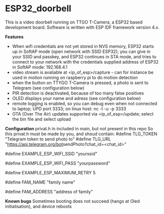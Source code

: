 # ESP32_doorbell

This is a video doorbell running on TTGO T-Camera, a ESP32 based development board.
Software is written with ESP IDF framework version 4.x.

**Features**
* When wifi credentials are not yet stored in NVS memory, ESP32 starts up in SoftAP mode
(open network with SSID ESP32); 
you can give in your SSID and passkey, and ESP32 continues in STA mode, 
and tries to connect to your network with the credentials supplied
 address of ESP32 in SoftAP mode: 192.168.4.1
* video stream is avaliable at <ip_of_esp>/capture - can for instance be used in motion running on raspberry pi to do motion detection
* when the button on TTYGO T-Camera is pressed, a photo is sent to Telegram (see configuration below)
* PIR detection is deactivated, because of too many false positives
* OLED displays your name and adress (see configuration below)
* remote logging is enabled, so you can debug even when not connected to laptop; UPD port 3333; on linux host: nc -l -u -p 3333 
* OTA (Over The Air) updates supported via <ip_of_esp>/update; select the bin file and select upload


**Configuration**
privat.h in included in main, but not present in this repo
So this privat.h must be made by you, and shoud contain:
#define TLG_TOKEN "Telegram token to send photo to"
#define TLG_URL "https://api.telegram.org/bot<secretpart>sendPhoto?chat_id=<chat_id>"

#define EXAMPLE_ESP_WIFI_SSID      "yourssid"

#define EXAMPLE_ESP_WIFI_PASS      "yourpassword"

#define EXAMPLE_ESP_MAXIMUM_RETRY  5

#define FAM_NAME "family name"

#define FAM_ADDRESS "address of family"

**Known bugs**
Sometimes booting does not succeed (hangs at Oled initialisation), and device reboots
